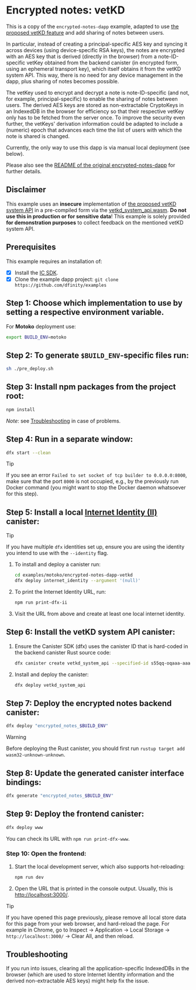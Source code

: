 # Encrypted notes: vetKD

This is a copy of the `encrypted-notes-dapp` example, adapted to use [the proposed vetKD feature](https://github.com/dfinity/interface-spec/pull/158) and add sharing of notes between users.

In particular, instead of creating a principal-specific AES key and syncing it across devices (using device-specific RSA keys), the notes are encrypted with an AES key that is derived (directly in the browser) from a note-ID-specific vetKey obtained from the backend canister (in encrypted form, using an ephemeral transport key), which itself obtains it from the vetKD system API. This way, there is no need for any device management in the dapp, plus sharing of notes becomes possible.

The vetKey used to encrypt and decrypt a note is note-ID-specific (and not, for example, principal-specific) to enable the sharing of notes between users. The derived AES keys are stored as non-extractable CryptoKeys in an IndexedDB in the browser for efficiency so that their respective vetKey only has to be fetched from the server once. To improve the security even further, the vetKeys' derivation information could be adapted to include a (numeric) epoch that advances each time the list of users with which the note is shared is changed.

Currently, the only way to use this dapp is via manual local deployment (see below).

Please also see the [README of the original encrypted-notes-dapp](../encrypted-notes-dapp/README.md) for further details.

## Disclaimer

This example uses an **insecure** implementation of [the proposed vetKD system API](https://github.com/dfinity/interface-spec/pull/158) in a pre-compiled form via the [vetkd_system_api.wasm](./vetkd_system_api.wasm). **Do not use this in production or for sensitive data**! This example is solely provided **for demonstration purposes** to collect feedback on the mentioned vetKD system API.

## Prerequisites

This example requires an installation of:

- [x] Install the [IC SDK](https://internetcomputer.org/docs/current/developer-docs/setup/install/index.mdx).
- [x] Clone the example dapp project: `git clone https://github.com/dfinity/examples`

## Step 1: Choose which implementation to use by setting a respective environment variable.

For **Motoko** deployment use:

```sh
export BUILD_ENV=motoko
```

## Step 2: To generate `$BUILD_ENV`-specific files run:

```sh
sh ./pre_deploy.sh
```

## Step 3: Install npm packages from the project root:

```sh
npm install
```
_Note_: see [Troubleshooting](#troubleshooting) in case of problems.

## Step 4: Run in a separate window:

```sh
dfx start --clean
```

> [!TIP]
> If you see an error `Failed to set socket of tcp builder to 0.0.0.0:8000`, make sure that the port `8000` is not occupied, e.g., by the previously run Docker command (you might want to stop the Docker daemon whatsoever for this step).


## Step 5: Install a local [Internet Identity (II)](https://wiki.internetcomputer.org/wiki/What_is_Internet_Identity) canister:

> [!TIP]
> If you have multiple `dfx` identities set up, ensure you are using the identity you intend to use with the `--identity` flag.

   1. To install and deploy a canister run:
      ```sh
      cd examples/motoko/encrypted-notes-dapp-vetkd
      dfx deploy internet_identity --argument '(null)'
      ```
   2. To print the Internet Identity URL, run:
      ```sh
      npm run print-dfx-ii
      ```
   3. Visit the URL from above and create at least one local internet identity.

## Step 6: Install the vetKD system API canister:
   1. Ensure the Canister SDK (dfx) uses the canister ID that is hard-coded in the backend canister Rust source code:
      ```sh
      dfx canister create vetkd_system_api --specified-id s55qq-oqaaa-aaaaa-aaakq-cai
      ```
   2. Install and deploy the canister:
      ```sh
      dfx deploy vetkd_system_api
      ```

## Step 7: Deploy the encrypted notes backend canister:

```sh
dfx deploy "encrypted_notes_$BUILD_ENV"
```

> [!WARNING]
> Before deploying the Rust canister, you should first run `rustup target add wasm32-unknown-unknown`.

## Step 8: Update the generated canister interface bindings:

```sh
dfx generate "encrypted_notes_$BUILD_ENV"
```

## Step 9: Deploy the frontend canister:

```sh
dfx deploy www
```

You can check its URL with `npm run print-dfx-www`.

### Step 10: Open the frontend:

   1. Start the local development server, which also supports hot-reloading:
      ```sh
      npm run dev
      ```
   2. Open the URL that is printed in the console output. Usually, this is [http://localhost:3000/](http://localhost:3000/).

> [!TIP]
> If you have opened this page previously, please remove all local store data for this page from your web browser, and hard-reload the page. For example in Chrome, go to Inspect → Application → Local Storage → `http://localhost:3000/` → Clear All, and then reload.


## Troubleshooting

If you run into issues, clearing all the application-specific IndexedDBs in the browser (which are used to store Internet Identity information and the derived non-extractable AES keys) might help fix the issue.

